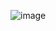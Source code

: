 ![image](https://github.com/Smirnov13/HomeWorkPostgreSQL/assets/155558622/14ab1185-8911-4d41-8027-1d70fc25b514)
